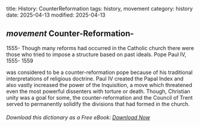 title: History: CounterReformation
tags: history, movement
category: history
date: 2025-04-13
modified: 2025-04-13

## _movement_  Counter-Reformation-
1555-
Though many reforms had occurred
  in the Catholic church there were those who tried to impose a
  structure based on past ideals.  Pope Paul IV,   1555-
1559

  was considered to be a counter-reformation pope because of his
  traditional interpretations of religious doctrine.  Paul IV created
  the   Papal Index
 and also vastly increased the power of
  the Inquisition, a move which threatened even the most powerful
  dissenters with torture or death.   Though, Christian unity was a
  goal for some, the counter-reformation and the Council of Trent
  served to permanently solidify the divisions that had formed in the
  church.



###### Download *this* dictionary as a Free eBook: [Download Now]({static}static/SerfHistoryDictionary.pdf)

